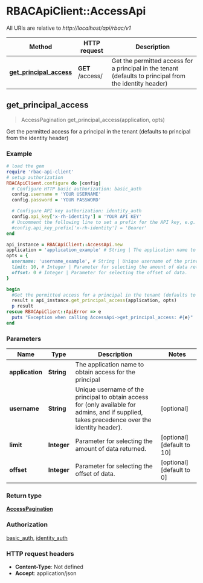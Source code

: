 # RBACApiClient::AccessApi

All URIs are relative to *http://localhost/api/rbac/v1*

Method | HTTP request | Description
------------- | ------------- | -------------
[**get_principal_access**](AccessApi.md#get_principal_access) | **GET** /access/ | Get the permitted access for a principal in the tenant (defaults to principal from the identity header)



## get_principal_access

> AccessPagination get_principal_access(application, opts)

Get the permitted access for a principal in the tenant (defaults to principal from the identity header)

### Example

```ruby
# load the gem
require 'rbac-api-client'
# setup authorization
RBACApiClient.configure do |config|
  # Configure HTTP basic authorization: basic_auth
  config.username = 'YOUR USERNAME'
  config.password = 'YOUR PASSWORD'

  # Configure API key authorization: identity_auth
  config.api_key['x-rh-identity'] = 'YOUR API KEY'
  # Uncomment the following line to set a prefix for the API key, e.g. 'Bearer' (defaults to nil)
  #config.api_key_prefix['x-rh-identity'] = 'Bearer'
end

api_instance = RBACApiClient::AccessApi.new
application = 'application_example' # String | The application name to obtain access for the principal
opts = {
  username: 'username_example', # String | Unique username of the principal to obtain access for (only available for admins, and if supplied, takes precedence over the identity header).
  limit: 10, # Integer | Parameter for selecting the amount of data returned.
  offset: 0 # Integer | Parameter for selecting the offset of data.
}

begin
  #Get the permitted access for a principal in the tenant (defaults to principal from the identity header)
  result = api_instance.get_principal_access(application, opts)
  p result
rescue RBACApiClient::ApiError => e
  puts "Exception when calling AccessApi->get_principal_access: #{e}"
end
```

### Parameters


Name | Type | Description  | Notes
------------- | ------------- | ------------- | -------------
 **application** | **String**| The application name to obtain access for the principal | 
 **username** | **String**| Unique username of the principal to obtain access for (only available for admins, and if supplied, takes precedence over the identity header). | [optional] 
 **limit** | **Integer**| Parameter for selecting the amount of data returned. | [optional] [default to 10]
 **offset** | **Integer**| Parameter for selecting the offset of data. | [optional] [default to 0]

### Return type

[**AccessPagination**](AccessPagination.md)

### Authorization

[basic_auth](../README.md#basic_auth), [identity_auth](../README.md#identity_auth)

### HTTP request headers

- **Content-Type**: Not defined
- **Accept**: application/json

